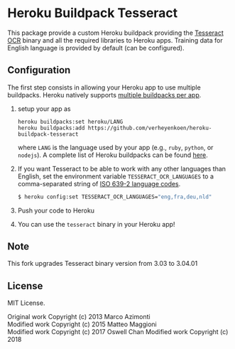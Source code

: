 # Heroku Buildpack Tesseract

This package provide a custom Heroku buildpack providing the [Tesseract OCR](https://github.com/tesseract-ocr/tesseract) binary and all the required libraries to Heroku apps. Training data for English language is provided by default (can be configured). 

## Configuration

The first step consists in allowing your Heroku app to use multiple buildpacks. Heroku natively supports [multiple buildpacks per app](https://devcenter.heroku.com/articles/using-multiple-buildpacks-for-an-app).

1. setup your app as  
    ```
    heroku buildpacks:set heroku/LANG
    heroku buildpacks:add https://github.com/verheyenkoen/heroku-buildpack-tesseract
    ```
	
    where `LANG` is the language used by your app (e.g., `ruby`, `python`, or `nodejs`). A complete list of Heroku buildpacks can be found [here](https://devcenter.heroku.com/articles/buildpacks).
1. If you want Tesseract to be able to work with any other languages than English, set the environment variable `TESSERACT_OCR_LANGUAGES` to a comma-separated string of [ISO 639-2 language codes](https://en.wikipedia.org/wiki/List_of_ISO_639-2_codes).  
    ```bash
    $ heroku config:set TESSERACT_OCR_LANGUAGES="eng,fra,deu,nld"
    ```
1. Push your code to Heroku
1. You can use the `tesseract` binary in your Heroku app!

## Note
This fork upgrades Tesseract binary version from 3.03 to 3.04.01

## License
MIT License.

Original work Copyright (c) 2013 Marco Azimonti  
Modified work Copyright (c) 2015 Matteo Maggioni  
Modified work Copyright (c) 2017 Oswell Chan
Modified work Copyright (c) 2018
